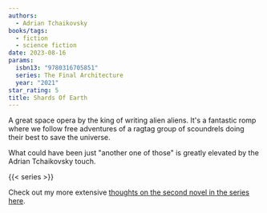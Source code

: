 ```yaml
---
authors:
  - Adrian Tchaikovsky
books/tags:
  - fiction
  - science fiction
date: 2023-08-16
params:
  isbn13: "9780316705851"
  series: The Final Architecture
  year: "2021"
star_rating: 5
title: Shards Of Earth
---
```


A great space opera by the king of writing alien aliens. It's a fantastic romp where we follow free adventures of a ragtag group of scoundrels doing their best to save the universe.

What could have been just "another one of those" is greatly elevated by the Adrian Tchaikovsky touch.

<!--more-->

{{< series >}}

Check out my more extensive [thoughts on the second novel in the series here](/books/2023-11-05/).
